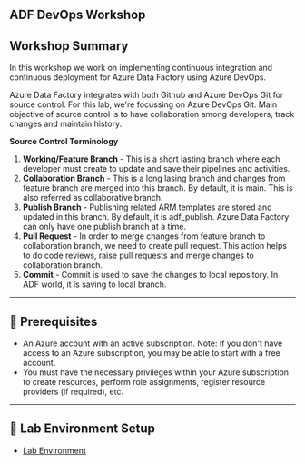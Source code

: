 **ADF DevOps Workshop**
-----------------------------------------------------------------------------------------------------------------------------------------------------------------
**Workshop Summary**
-----------------------------------------------------------------------------------------------------------------------------------------------------------------
In this workshop we work on implementing continuous integration and continuous deployment for Azure Data Factory using Azure DevOps. 

Azure Data Factory integrates with both Github and Azure DevOps Git for source control. For this lab, we're focussing on Azure DevOps Git. Main objective of source control is to have collaboration among developers, track changes and maintain history. 

**Source Control Terminology**

1. **Working/Feature Branch** - This is a short lasting branch where each developer must create to update and save their pipelines and activities.
2. **Collaboration Branch** - This is a long lasing branch and changes from feature branch are merged into this branch. By default, it is main. This is also referred as collaborative branch.
3. **Publish Branch** - Publishing related ARM templates are stored and updated in this branch. By default, it is adf_publish. Azure Data Factory can only have one publish branch at a time.
4. **Pull Request** - In order to merge changes from feature branch to collaboration branch, we need to create pull request. This action helps to do code reviews, raise pull requests and merge changes to collaboration branch.
5. **Commit** - Commit is used to save the changes to local repository. In ADF world, it is saving to local branch.
-----------------------------------------------------------------------------------------------------------------------------------------------------------------
**🤔 Prerequisites**
-----------------------------------------------------------------------------------------------------------------------------------------------------------------
+ An Azure account with an active subscription. Note: If you don't have access to an Azure subscription, you may be able to start with a free account.
+ You must have the necessary privileges within your Azure subscription to create resources, perform role assignments, register resource providers (if required), etc.
-----------------------------------------------------------------------------------------------------------------------------------------------------------------
**🧪 Lab Environment Setup**
-----------------------------------------------------------------------------------------------------------------------------------------------------------------
+ [Lab Environment](Lab-Prerequisites.md)
